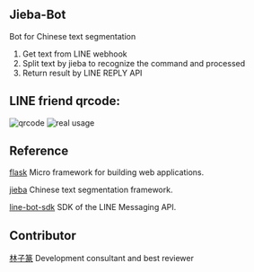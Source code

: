 Jieba-Bot
------------
Bot for Chinese text segmentation

1. Get text from LINE webhook
2. Split text by jieba to recognize the command and processed
3. Return result by LINE REPLY API

LINE friend qrcode:
----------
![qrcode](https://i.imgur.com/uf5CDFZ.png)
![real usage](https://i.imgur.com/ovx7s36.jpg)

Reference
---------
[flask](https://github.com/pallets/flask)
Micro framework for building web applications.

[jieba](https://github.com/fxsjy/jieba)
Chinese text segmentation framework.

[line-bot-sdk](https://github.com/line/line-bot-sdk-python)
SDK of the LINE Messaging API.

Contributor
-----------
[林子篆](https://github.com/dannypsnl)
Development consultant and best reviewer